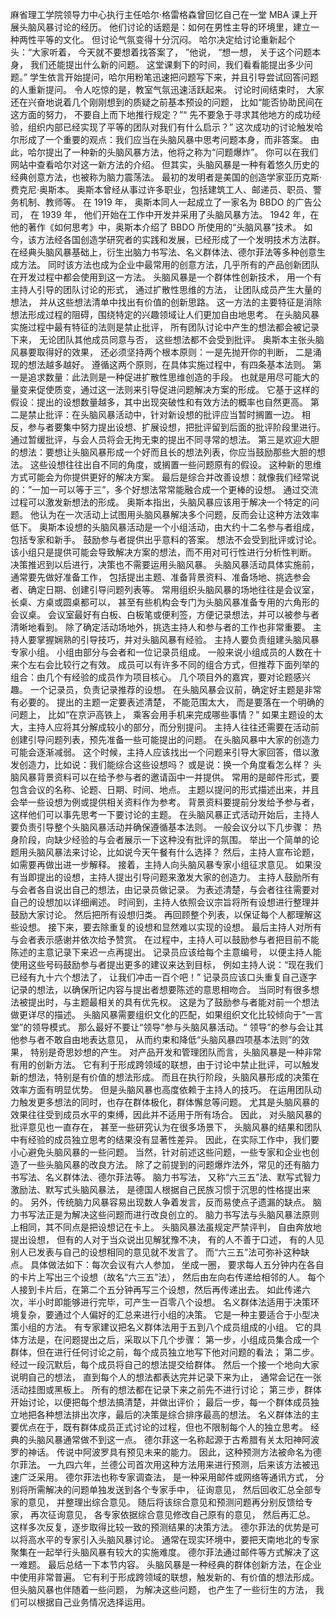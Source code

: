 麻省理工学院领导力中心执行主任哈尔·格雷格森曾回忆自己在一堂 MBA 课上开展头脑风暴讨论的经历。
他们讨论的话题是：如何在男性主导的环境里，建立一种两性平等的文化。
但讨论气氛变得十分沉闷。
哈尔决定给讨论重新起个头：“大家听着，
今天就不要想着找答案了，
”他说，
“想一想，
关于这个问题本身，
我们还能提出什么新的问题。
这堂课剩下的时间，我们看看能提出多少问题。”
学生依言开始提问，哈尔用粉笔迅速把问题写下来，并且引导尝试回答问题的人重新提问。
令人吃惊的是，教室气氛迅速活跃起来。
讨论时间结束时，
大家还在兴奋地说着几个刚刚想到的质疑之前基本预设的问题，
比如“能否协助民间在这方面的努力，
不要自上而下地推行规定？”“
先不要急于寻求其他地方的成功经验，组织内部已经实现了平等的团队对我们有什么启示？”
这次成功的讨论触发哈尔形成了一个重要的观点：我们应当在头脑风暴中思考问题本身，而非答案。
由此，哈尔提出了一种新的头脑风暴方法，他将之称为“问题爆炸”。
你可以在我们网站中查看哈尔对这一新方法的介绍。
但其实，头脑风暴是一种有着悠久历史的经典创意方法，也被称为脑力震荡法。
最初的发明者是美国的创造学家亚历克斯·费克尼·奥斯本。
奥斯本曾经从事过许多职业，包括建筑工人、邮递员、职员、警务机制、教师等。
在 1919 年，
奥斯本同人一起成立了一家名为 BBDO 的广告公司，
在 1939 年，
他们开始在工作中开发并采用了头脑风暴方法。
1942 年，在他的著作《如何思考》中，奥斯本介绍了 BBDO 所使用的“头脑风暴”技术。
如今，该方法经各国创造学研究者的实践和发展，已经形成了一个发明技术方法群。
在经典头脑风暴基础上，衍生出脑力书写法、名义群体法、德尔菲法等多种创意生成方法。
同时该方法也成为企业中最常用的创意方法，几乎所有的产品创新团队在开发过程中都会使用到这一方法。
头脑风暴是一个群体性创新技术，
用一个有主持人引导的团队讨论的形式，
通过扩散性思维的方法，
让团队成员产生大量的想法，
并从这些想法清单中找出有价值的创新思路。
这一方法的主要特征是消除想法形成过程的阻碍，围绕特定的兴趣领域让人们更加自由地思考。
在头脑风暴实施过程中最有特征的法则是禁止批评，
所有团队讨论中产生的想法都会被记录下来，
无论团队其他成员同意与否，
这些想法都不会受到批评。
奥斯本主张头脑风暴要取得好的效果，
还必须坚持两个根本原则：一是先抛开你的判断，
二是涌现的想法越多越好。
遵循这两个原则，在具体实施过程中，有四条基本法则。
第一是追求数量：此法则是一种促进扩散性思维创造的手段。
也就是用尽可能大的量变来促使质变，通过这一法则来引导促进问题解决方案的形成。
它基于这样的假设：提出的设想数量越多，其中出现突破性和有效方法的概率也自然更高。
第二是禁止批评：在头脑风暴活动中，针对新设想的批评应当暂时搁置一边。
相反，参与者要集中努力提出设想、扩展设想，把批评留到后面的批评阶段里进行。
通过暂缓批评，与会人员将会无拘无束的提出不同寻常的想法。
第三是欢迎大胆的想法：要想让头脑风暴形成一个好而且长的想法列表，你应当鼓励那些大胆的想法。
这些设想往往出自不同的角度，或搁置一些问题原有的假设。
这种新的思维方式可能会为你提供更好的解决方案。
最后是综合并改善设想：就像我们经常说的：”一加一可以等于三”，多个好想法常常能融合成一个更棒的设想。
通过交流过程可以激发新想法的形成。
奥斯本指出，头脑风暴应该用于解决一个特定的问题。
他认为在一次活动上试图用头脑风暴解决多个问题，反而会让这种方法效率低下。
奥斯本设想的头脑风暴活动是一个小组活动，由大约十二名参与者组成，包括专家和新手。
鼓励参与者提供出乎意料的答案。
想法不会受到批评或讨论。
该小组只是提供可能会导致解决方案的想法，而不用对可行性进行分析性判断。
决策推迟到以后进行，决策也不需要运用头脑风暴。
头脑风暴活动具体实施前，
通常要先做好准备工作，
包括提出主题、准备背景资料、准备场地、挑选参会者、确定日期、创建引导问题列表等。
常用组织头脑风暴的场地往往是会议室，
长桌、方桌或圆桌都可以，
甚至有些机构会专门为头脑风暴准备专用的六角形的会议桌。
会议室最好有白板、白板笔或便利签，方便记录想法，并可以被参与者清晰地看到。
除了确定活动场地外，挑选主持人和参与者的工作也非常重要。
主持人要掌握娴熟的引导技巧，并对头脑风暴有经验。
主持人要负责组建头脑风暴专家小组。
小组由部分与会者和一位记录员组成。
一般来说小组成员的人数在十来个左右会比较行之有效。
成员可以有许多不同的组合方式，但推荐下面列举的组合：由几个有经验的成员作为项目核心。
几个项目外的嘉宾，要对论题感兴趣。
一个记录员，负责记录推荐的设想。
在头脑风暴会议前，确定好主题是非常有必要的。
提出的主题一定要表述清楚，
不能范围太大，
而是要落在一个明确的问题上，
比如“在京沪高铁上，
乘客会用手机来完成哪些事情？”
如果主题设的太大，主持人应将其分解成较小的部分，而分别提问。
主持人往往还需要在活动前创建引导问题列表，预先准备一些可能提出的问题。
在头脑风暴中大家的创造力可能会逐渐减弱。
这个时候，主持人应该找出一个问题来引导大家回答，借以激发创造力，比如说：我们能综合这些设想吗？
或是说：换一个角度看怎么样？
头脑风暴背景资料可以在给予参与者的邀请函中一并提供。
常用的是邮件形式，要包含会议的名称、论题、日期、时间、地点。
主题以提问的形式描述出来，并且会举一些设想为例或提供相关资料作为参考。
背景资料要提前分发给予参与者，这样他们可以事先思考一下要讨论的主题。
在头脑风暴正式活动开始后，主持人要负责引导整个头脑风暴活动并确保遵循基本法则。
一般会议分以下几步骤：
热身阶段，向缺少经验的与会者展示一下这种没有批评的氛围。
举出一个简单的论题用头脑风暴法来讨论，比如说今天午餐有什么选择？
然后，主持人宣布论题，如需要再做出进一步解释。
接着，主持人向头脑风暴专家小组征求意见。
如果没有当即提出的设想，主持人提出引导问题来激发大家的创造力。
主持人鼓励所有与会者各自说出自己的想法，由记录员做记录。
为表述清楚，与会者往往需要对自己的设想加以详细阐述。
时间到，主持人依照会议宗旨将所有设想进行整理并鼓励大家讨论。
然后把所有设想归类。
再回顾整个列表，以保证每个人都理解这些设想。
接下来，要去除重复的设想和显然难以实现的设想。
最后主持人对所有与会者表示感谢并依次给予赞赏。
在过程中，主持人可以鼓励参与者把目前不能陈述的主意记录下来迟一点再提出。
记录员应该给每个主意编号，
以便主持人能使用这些号码鼓励参与者提出更多的建议来达到目标，
例如主持人说：“现在我们已经有九十六个想法了，
让我们冲击一百个吧！”
记录员应该口头重复自己逐字记录的想法，以确保所记内容与提出者想要陈述的意思相吻合。
当同时有很多想法被提出时，与主题最相关的具有优先权。
这是为了鼓励参与者能对前一个想法做更详尽的描述。
头脑风暴需要组织文化的匹配，如果组织文化比较倾向于“一言堂”的领导模式。
那么最好不要让“领导”参与头脑风暴活动。“
领导”的参与会让其他参与者不敢自由地表达意见，
从而约束和降低“头脑风暴四项基本法则”的效果，
特别是奇思妙想的产生。
对产品开发和管理团队而言，头脑风暴是一种非常有用的创新方法。
它有利于形成跨领域的联想，由于讨论中禁止批评，可以触发新的想法，特别是有价值的想法形成。
而且在执行阶段，头脑风暴形成的决策在效率方面有明显优势。
但是头脑风暴也高度依赖于主持人的技巧。
在运用团队动力触发更多想法的同时，也存在群体极化，群体懈怠等问题。
尤其是头脑风暴的效果往往受到成员水平的束缚，因此并不适用于所有场合。
因此，
对头脑风暴的批评意见也一直存在，
甚至一些研究认为在很多场景下，
头脑风暴的结果和团队中有经验的成员独立思考的结果没有显著性差异。
因此，在实际工作中，我们要小心避免头脑风暴的一些问题。
当然，针对前述这些问题，一些专家和企业也创造了一些头脑风暴的改良方法。
除了之前提到的问题爆炸法外，常见的还有脑力书写法、名义群体法、德尔菲法等。
脑力书写法，
又称“六三五”法、默写式智力激励法、默写式头脑风暴法，
是德国人根据自己民族习惯于沉思的性格提出来的。
另外，传统脑力风暴容易出现数人争着发言，反而易使点子遗漏的缺点。
脑力书写法正是为解决这些问题而进行改良创立的。
脑力书写法与头脑风暴法原则上相同，其不同点是把设想记在卡上。
头脑风暴法虽规定严禁评判，
自由奔放地提出设想，
但有的人对于当众说出见解犹豫不决，
有的人不善于口述，
有的人见别人已发表与自己的设想相同的意见就不发言了。
而“六三五”法可弥补这种缺点。
具体做法如下：每次会议有六人参加，
坐成一圈，
要求每人五分钟内在各自的卡片上写出三个设想（故名“六三五”法），
然后由左向右传递给相邻的人。
每个人接到卡片后，在第二个五分钟再写三个设想，然后再传递出去。
如此传递六次，半小时即能够进行完毕，可产生一百零八个设想。
名义群体法适用于决策环境复杂，要通过个人偏好的汇总来进行小组的决策。
它是一种主要适合于小型决策小组的方法。
有专家建议把名义群体法用于五到八个成员组成的小组。
它的具体方法是，在问题提出之后，采取以下几个步骤：
第一步，小组成员集合成一个群体，但在进行任何讨论之前，每个成员独立地写下他对问题的看法；
第二步。
经过一段沉默后，每个成员将自己的想法提交给群体。
然后一个接一个地向大家说明自己的想法，
直到每个人的想法都表达完并记录下来为止，
通常会记在一张活动挂图或黑板上。
所有的想法都在记录下来之前先不进行讨论；
第三步，群体开始讨论，以便把每个想法搞清楚，并做出评价；
最后一步，每一个群体成员独立地把各种想法排出次序，最后的决策是综合排序最高的想法。
名义群体法的主要优点在于，既有群体成员正式讨论的过程，但也不限制每个人的独立思考。
经典的头脑风暴通常做不到这一点。
德尔菲这一名称起源于古希腊有关太阳神阿波罗的神话。
传说中阿波罗具有预见未来的能力。
因此，这种预测方法被命名为德尔菲法。
一九四六年，兰德公司首次用这种方法用来进行预测，后来该方法被迅速广泛采用。
德尔菲法也称专家调查法，
是一种采用邮件或网络等通讯方式，
分别将所需解决的问题单独发送到各个专家手中，
征询意见，
然后回收汇总全部专家的意见，
并整理出综合意见。
随后将该综合意见和预测问题再分别反馈给专家，
再次征询意见，
各专家依据综合意见修改自己原有的意见，
然后再汇总。
这样多次反复，逐步取得比较一致的预测结果的决策方法。
德尔菲法的优势是可以将高水平的专家引入头脑风暴讨论。
通常在现实环境中，要把天南地北的专家聚集在一起举行头脑风暴有较大的实施难度。
德尔菲法通过邮件等方式解决了这一难题。
最后总结一下本节内容。
头脑风暴是一种经典的群体创新方法，在企业中使用非常普遍。
它有利于形成跨领域的联想，触发新的、有价值的想法形成。
但头脑风暴也伴随着一些问题，
为解决这些问题，
也产生了一些衍生的方法，
我们可以根据自己业务情况选择运用。
